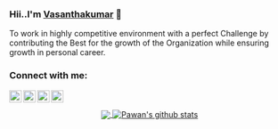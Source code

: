 
### Hii..I'm [Vasanthakumar](https://vasanthm-portfolio-10.netlify.app) 👋


<!-- <p align="left"> <img src="https://komarev.com/ghpvc/?username=vasanthvk-2678" alt="vasanth" /> </p> -->

To work in highly competitive environment with a perfect Challenge by contributing the Best for the growth of the Organization while ensuring growth in personal career.

### Connect with me: 

<a href="https://www.linkedin.com/in/vasanthakumar-m-623179201/">
  <img align="left" alt="Linkdein" width="22px" src="https://cdn.jsdelivr.net/npm/simple-icons@v3/icons/linkedin.svg" />
</a>
<a href="https://github.com/vasanthvk-2678">
  <img align="left" alt="Github" width="22px" src="https://cdn.jsdelivr.net/npm/simple-icons@v3/icons/github.svg" />
</a>

<a href="https://www.instagram.com/_.v_.a_.s_.i_._/">
  <img align="left" alt="Instagram" width="22px" src="https://cdn.jsdelivr.net/npm/simple-icons@v3/icons/instagram.svg" />
</a> 
<a href="https://www.facebook.com/profile.php?id=100025606453239">
  <img align="left" alt="Facebook" width="22px" src="https://cdn.jsdelivr.net/npm/simple-icons@v3/icons/facebook.svg" />
</a>
<br>
<br>

<center>
<a href="https://github.com/vasanthvk-2678">
  <img align="center" src="https://github-readme-stats.vercel.app/api/top-langs/?username=vasanthvk-2678&theme=light&hide_langs_below=1" />
</a>
<a href="https://github.com/vasanthvk-2678">
 <img align="center" src="https://github-readme-stats.vercel.app/api?username=vasanthvk-2678&show_icons=true&theme=light&line_height=27" alt="Pawan's github stats"/>
</a>
</center>
